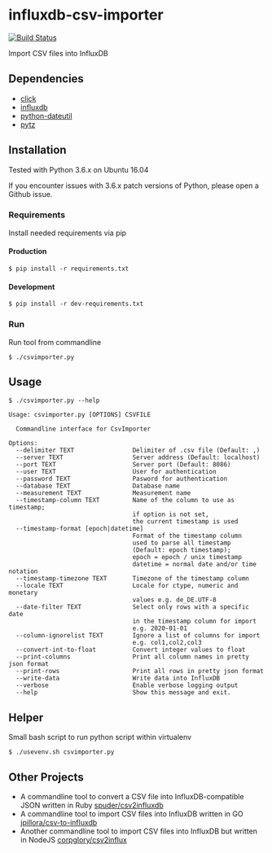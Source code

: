 # influxdb-csv-importer
[![Build Status](https://travis-ci.org/escalate/influxdb-csv-importer.svg?branch=master)](https://travis-ci.org/escalate/influxdb-csv-importer)

Import CSV files into InfluxDB

## Dependencies
* [click](https://pypi.python.org/pypi/click)
* [influxdb](https://pypi.python.org/pypi/influxdb)
* [python-dateutil](https://pypi.python.org/pypi/python-dateutil)
* [pytz](https://pypi.python.org/pypi/pytz)

## Installation
Tested with Python 3.6.x on Ubuntu 16.04

If you encounter issues with 3.6.x patch versions of Python, please open a Github issue.

### Requirements
Install needed requirements via pip

#### Production
```
$ pip install -r requirements.txt
```

#### Development
```
$ pip install -r dev-requirements.txt
```

### Run
Run tool from commandline
```
$ ./csvimporter.py
```

## Usage
```
$ ./csvimporter.py --help

Usage: csvimporter.py [OPTIONS] CSVFILE

  Commandline interface for CsvImporter

Options:
  --delimiter TEXT                Delimiter of .csv file (Default: ,)
  --server TEXT                   Server address (Default: localhost)
  --port TEXT                     Server port (Default: 8086)
  --user TEXT                     User for authentication
  --password TEXT                 Pasword for authentication
  --database TEXT                 Database name
  --measurement TEXT              Measurement name
  --timestamp-column TEXT         Name of the column to use as timestamp;
                                  if option is not set,
                                  the current timestamp is used
  --timestamp-format [epoch|datetime]
                                  Format of the timestamp column
                                  used to parse all timestamp               
                                  (Default: epoch timestamp);
                                  epoch = epoch / unix timestamp
                                  datetime = normal date and/or time notation
  --timestamp-timezone TEXT       Timezone of the timestamp column
  --locale TEXT                   Locale for ctype, numeric and monetary
                                  values e.g. de_DE.UTF-8
  --date-filter TEXT              Select only rows with a specific date
                                  in the timestamp column for import
                                  e.g. 2020-01-01
  --column-ignorelist TEXT        Ignore a list of columns for import
                                  e.g. col1,col2,col3
  --convert-int-to-float          Convert integer values to float
  --print-columns                 Print all column names in pretty json format
  --print-rows                    Print all rows in pretty json format
  --write-data                    Write data into InfluxDB
  --verbose                       Enable verbose logging output
  --help                          Show this message and exit.
```

## Helper
Small bash script to run python script within virtualenv
```
$ ./usevenv.sh csvimporter.py
```

## Other Projects
* A commandline tool to convert a CSV file into InfluxDB-compatible JSON written in Ruby [spuder/csv2influxdb](https://github.com/spuder/csv2influxdb)
* A commandline tool to import CSV files into InfluxDB written in GO [jpillora/csv-to-influxdb](https://github.com/jpillora/csv-to-influxdb)
* Another commandline tool to import CSV files into InfluxDB but written in NodeJS [corpglory/csv2influx](https://github.com/CorpGlory/csv2influx)
